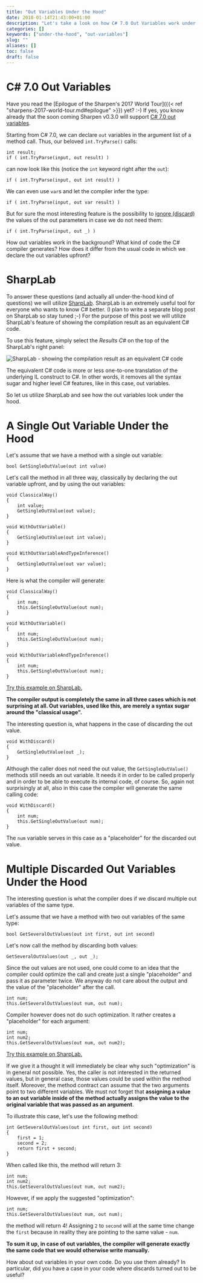 ```yaml
---
title: "Out Variables Under the Hood"
date: 2018-01-14T21:43:00+01:00
description: "Let's take a look on how C# 7.0 Out Variables work under the hood."
categories: []
keywords: ["under-the-hood", "out-variables"]
slug: ""
aliases: []
toc: false
draft: false
---
```

# C# 7.0 Out Variables
Have you read the [Epilogue of the Sharpen's 2017 World Tour]({{< ref "sharpens-2017-world-tour.md#epilogue" >}}) yet? :-) If yes, you know already that the soon coming Sharpen v0.3.0 will support [C# 7.0 out variables](https://docs.microsoft.com/en-us/dotnet/csharp/whats-new/csharp-7#out-variables). 

Starting from C# 7.0, we can declare `out` variables in the argument list of a method call. Thus, our beloved `int.TryParse()` calls:

    int result;
    if ( int.TryParse(input, out result) )

 can now look like this (notice the `int` keyword right after the `out`):

    if ( int.TryParse(input, out int result) )

We can even use `var`s and let the compiler infer the type:

    if ( int.TryParse(input, out var result) )

But for sure the most interesting feature is the possibility to [ignore (discard)](https://docs.microsoft.com/en-us/dotnet/csharp/discards) the values of the out parameters in case we do not need them:

    if ( int.TryParse(input, out _) )

How out variables work in the background? What kind of code the C# compiler generates? How does it differ from the usual code in which we declare the out variables upfront?

# SharpLab
To answer these questions (and actually all under-the-hood kind of questions) we will utilize [SharpLab](https://sharplab.io/). SharpLab is an extremely useful tool for everyone who wants to know C# better. (I plan to write a separate blog post on SharpLab so stay tuned ;-) For the purpose of this post we will utilize SharpLab's feature of showing the compilation result as an equivalent C# code.

To use this feature, simply select the *Results C#* on the top of the SharpLab's right panel:

![SharpLab - showing the compilation result as an equivalent C# code](/images/blog/out-variables-under-the-hood/sharplab-showing-the-compilation-result-as-an-equivalent-csharp-code.png)

The equivalent C# code is more or less one-to-one translation of the underlying IL construct to C#. In other words, it removes all the syntax sugar and higher level C# features, like in this case, out variables.

So let us utilize SharpLab and see how the out variables look under the hood.

# A Single Out Variable Under the Hood
Let's assume that we have a method with a single out variable:

    bool GetSingleOutValue(out int value)

Let's call the method in all three way, classically by declaring the out variable upfront, and by using the out variables:

    void ClassicalWay()
    {
        int value;
        GetSingleOutValue(out value);
    }

    void WithOutVariable()
    {
        GetSingleOutValue(out int value);
    }

    void WithOutVariableAndTypeInference()
    {
        GetSingleOutValue(out var value);
    }

Here is what the compiler will generate:

    void ClassicalWay()
    {
        int num;
        this.GetSingleOutValue(out num);
    }

    void WithOutVariable()
    {
        int num;
        this.GetSingleOutValue(out num);
    }

    void WithOutVariableAndTypeInference()
    {
        int num;
        this.GetSingleOutValue(out num);
    }

[Try this example on SharpLab.](https://sharplab.io/#v2:D4AjIAQJhBxBTALoglgOwOYGV0YDbwDyArogGoCGex8AsAFDggDeDTTEAzCAEYD2fPHCQ5MBEuSo0AFH1Ih0iEADcp8AJRt2YVo23tV1eCAC8IAAwBuLfvAQA7CEQAnGtb3aAvgxvsukABYQAGE8CgBncJQAYyoAdQoAT2lND3ZdWyZFFTV3TPAERFF8IlJKI1l5Qxp1PP1vel8ObggguJREAAsJSmcUCh4CFKbwDPzhItxxMrVKpWzqjTqvHzTmwJB2rp6KPoGCAEE0ABMAFUSAB3gASTQAM3hneDRo+GG10ZHtQuLpyQq5EpVM4ckZal8QA0If5WpsOp0ACIocKxZzHd62Mb5H5TUr/GSAkAAfXBHzADSYDSAA)

**The compiler output is completely the same in all three cases which is not surprising at all. Out variables, used like this, are merely a syntax sugar around the "classical usage".**

The interesting question is, what happens in the case of discarding the out value.

    void WithDiscard()
    {
        GetSingleOutValue(out _);
    }

Although the caller does not need the out value, the `GetSingleOutValue()` methods still needs an out variable. It needs it in order to be called properly and in order to be able to execute its internal code, of course. So, again not surprisingly at all, also in this case the compiler will generate the same calling code:

    void WithDiscard()
    {
        int num;
        this.GetSingleOutValue(out num);
    }

The `num` variable serves in this case as a "placeholder" for the discarded out value.

# Multiple Discarded Out Variables Under the Hood
The interesting question is what the compiler does if we discard multiple out variables of the same type.

Let's assume that we have a method with two out variables of the same type:

    bool GetSeveralOutValues(out int first, out int second)

Let's now call the method by discarding both values:

    GetSeveralOutValues(out _, out _);

Since the out values are not used, one could come to an idea that the compiler could optimize the call and create just a single "placeholder" and pass it as parameter twice. We anyway do not care about the output and the value of the "placeholder" after the call.

    int num;
    this.GetSeveralOutValues(out num, out num);

Compiler however does not do such optimization. It rather creates a "placeholder" for each argument:

    int num;
    int num2;
    this.GetSeveralOutValues(out num, out num2);

[Try this example on SharpLab.](https://sharplab.io/#v2:D4AQTABA4gpgLnAlgOwOYGUYDcYCcCGANgPICucAakaTAM4CwAUAN5MTsQgDMEARgPb9C0eJhwES5KoRq0AFP3IQUcCADNEuWnAA0ERapURaMAMb9kAEwCUbDq0Ycn6zdogBeCAAYA3HefGZhaWHt5+jgGcAOwQcLg04U4Avkz+nDwgACwQACKItKb4uJYoqABC/HAAFtKycrYR7A6RInBieERklNR0CkoA+noGEP3WiRwpjJNAA)

If we give it a thought it will immediately be clear why such "optimization" is in general not possible. Yes, the caller is not interested in the returned values, but in general case, those values could be used within the method itself. Moreover, the method contract can assume that the two arguments point to two different variables. We must not forget that **assigning a value to an out variable inside of the method actually assigns the value to the original variable that was passed as an argument**.

To illustrate this case, let's use the following method:

    int GetSeveralOutValues(out int first, out int second)
    {
        first = 1;
        second = 2;
        return first + second;
    }

When called like this, the method will return 3:

    int num;
    int num2;
    this.GetSeveralOutValues(out num, out num2);

However, if we apply the suggested "optimization":

    int num;
    this.GetSeveralOutValues(out num, out num);

the method will return 4! Assigning `2` to `second` will at the same time change the `first` because in reality they are pointing to the same value - `num`.

**To sum it up, in case of out variables, the compiler will generate exactly the same code that we would otherwise write manually.**

How about out variables in your own code. Do you use them already? In particular, did you have a case in your code where discards turned out to be useful?